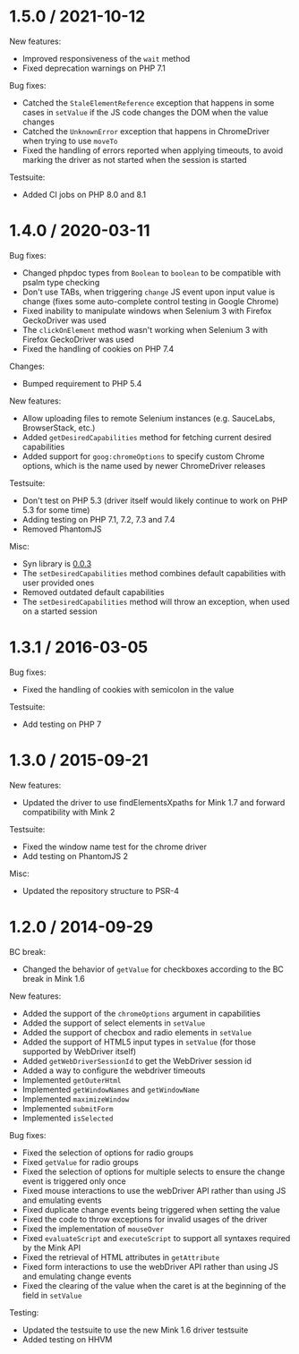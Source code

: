 1.5.0 / 2021-10-12
==================

New features:

* Improved responsiveness of the `wait` method
* Fixed deprecation warnings on PHP 7.1

Bug fixes:

* Catched the `StaleElementReference` exception that happens in some cases in `setValue` if the JS code changes the DOM when the value changes
* Catched the `UnknownError` exception that happens in ChromeDriver when trying to use `moveTo`
* Fixed the handling of errors reported when applying timeouts, to avoid marking the driver as not started when the session is started

Testsuite:

* Added CI jobs on PHP 8.0 and 8.1

1.4.0 / 2020-03-11
==================

Bug fixes:

* Changed phpdoc types from `Boolean` to `boolean` to be compatible with psalm type checking
* Don't use TABs, when triggering `change` JS event upon input value is change (fixes some auto-complete control testing in Google Chrome)
* Fixed inability to manipulate windows when Selenium 3 with Firefox GeckoDriver was used
* The `clickOnElement` method wasn't working when Selenium 3 with Firefox GeckoDriver was used
* Fixed the handling of cookies on PHP 7.4

Changes:

* Bumped requirement to PHP 5.4

New features:

* Allow uploading files to remote Selenium instances (e.g. SauceLabs, BrowserStack, etc.)
* Added `getDesiredCapabilities` method for fetching current desired capabilities
* Added support for `goog:chromeOptions` to specify custom Chrome options, which is the name used by newer ChromeDriver releases

Testsuite:

* Don't test on PHP 5.3 (driver itself would likely continue to work on PHP 5.3 for some time)
* Adding testing on PHP 7.1, 7.2, 7.3 and 7.4
* Removed PhantomJS

Misc:

* Syn library is [0.0.3](https://github.com/bitovi/syn/tree/v0.0.3)
* The `setDesiredCapabilities` method combines default capabilities with user provided ones
* Removed outdated default capabilities
* The `setDesiredCapabilities` method will throw an exception, when used on a started session

1.3.1 / 2016-03-05
==================

Bug fixes:

* Fixed the handling of cookies with semicolon in the value

Testsuite:

* Add testing on PHP 7

1.3.0 / 2015-09-21
==================

New features:

* Updated the driver to use findElementsXpaths for Mink 1.7 and forward compatibility with Mink 2

Testsuite:

* Fixed the window name test for the chrome driver
* Add testing on PhantomJS 2

Misc:

* Updated the repository structure to PSR-4

1.2.0 / 2014-09-29
==================

BC break:

* Changed the behavior of `getValue` for checkboxes according to the BC break in Mink 1.6

New features:

* Added the support of the `chromeOptions` argument in capabilities
* Added the support of select elements in `setValue`
* Added the support of checbox and radio elements in `setValue`
* Added the support of HTML5 input types in `setValue` (for those supported by WebDriver itself)
* Added `getWebDriverSessionId` to get the WebDriver session id
* Added a way to configure the webdriver timeouts
* Implemented `getOuterHtml`
* Implemented `getWindowNames` and `getWindowName`
* Implemented `maximizeWindow`
* Implemented `submitForm`
* Implemented `isSelected`

Bug fixes:

* Fixed the selection of options for radio groups
* Fixed `getValue` for radio groups
* Fixed the selection of options for multiple selects to ensure the change event is triggered only once
* Fixed mouse interactions to use the webDriver API rather than using JS and emulating events
* Fixed duplicate change events being triggered when setting the value
* Fixed the code to throw exceptions for invalid usages of the driver
* Fixed the implementation of `mouseOver`
* Fixed `evaluateScript` and `executeScript` to support all syntaxes required by the Mink API
* Fixed the retrieval of HTML attributes in `getAttribute`
* Fixed form interactions to use the webDriver API rather than using JS and emulating change events
* Fixed the clearing of the value when the caret is at the beginning of the field in `setValue`

Testing:

* Updated the testsuite to use the new Mink 1.6 driver testsuite
* Added testing on HHVM

